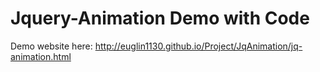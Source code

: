 # Jquery-Animation Demo with Code
 Demo website here: 
 http://euglin1130.github.io/Project/JqAnimation/jq-animation.html
